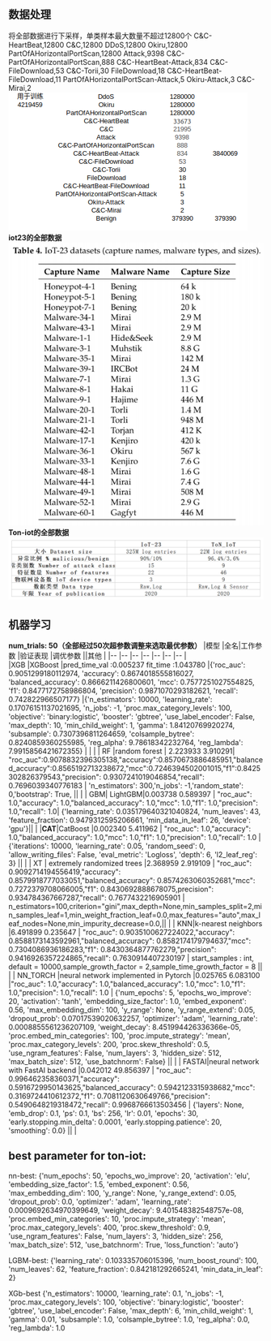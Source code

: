 ## 数据处理
将全部数据进行下采样，单类样本最大数量不超过12800个
C&C-HeartBeat,12800
C&C,12800
DDoS,12800
Okiru,12800
PartOfAHorizontalPortScan,12800
Attack,9398
C&C-PartOfAHorizontalPortScan,888
C&C-HeartBeat-Attack,834
C&C-FileDownload,53
C&C-Torii,30
FileDownload,18
C&C-HeartBeat-FileDownload,11
PartOfAHorizontalPortScan-Attack,5
Okiru-Attack,3
C&C-Mirai,2
![](assets/云端功能-25103b89.png)
**iot23的全部数据**
![](assets/入侵检测-dd470500.png)
**Ton-iot的全部数据**
![](assets/数据集.png)

## 机器学习
**num_trials: 50（全部经过50次超参数调整来选取最优参数）**
|模型 |全名|工作参数 |验证表现 |调优参数  ||其他 |
|-- |-- |-- |-- |-- |-- |-- |  
|XGB  |XGBoost |pred_time_val :0.005237  fit_time :1.043780 |{'roc_auc': 0.9051299180112974, 'accuracy': 0.8674018555816027, 'balanced_accuracy': 0.8666211426800601, 'mcc': 0.7577251027554825, 'f1': 0.8477172758986804, 'precision': 0.9871070293182621, 'recall': 0.742822966507177} |{'n_estimators': 10000, 'learning_rate': 0.17076151137021695, 'n_jobs': -1, 'proc.max_category_levels': 100, 'objective': 'binary:logistic', 'booster': 'gbtree', 'use_label_encoder': False, 'max_depth': 10, 'min_child_weight': 1, 'gamma': 1.84120769920274, 'subsample': 0.7307396811264659, 'colsample_bytree': 0.8240859360255985, 'reg_alpha': 9.78618342232764, 'reg_lambda': 7.9915856421672355} | | |
| RF  |random forest | 2.223933  3.910291|    "roc_auc":0.9078832396305138,"accuracy":0.8570673886485951,"balanced_accuracy":0.8565192713238672,"mcc":0.7246394502001015,"f1":0.8425302826379543,"precision": 0.9307241019046854,"recall": 0.7696039340776183 | 'n_estimators': 300,'n_jobs': -1,'random_state': 0,'bootstrap': True, || |
| GBM| LightGBM|0.003738  0.589397 | "roc_auc": 1.0,"accuracy": 1.0,"balanced_accuracy": 1.0,"mcc": 1.0,"f1": 1.0,"precision": 1.0,"recall": 1.0|  {'learning_rate': 0.035179640321040824, 'num_leaves': 43, 'feature_fraction': 0.9479312595206661, 'min_data_in_leaf': 26, 'device': 'gpu'}|| |
|**CAT**|CatBoost |0.002340   5.411962 |    "roc_auc": 1.0,"accuracy": 1.0,"balanced_accuracy": 1.0,"mcc": 1.0,"f1": 1.0,"precision": 1.0,"recall": 1.0 | {'iterations': 10000, 'learning_rate': 0.05, 'random_seed': 0, 'allow_writing_files': False, 'eval_metric': 'Logloss', 'depth': 6, 'l2_leaf_reg': 3} || |
| XT  | extremely randomized trees |2.368959  2.919109 |    "roc_auc": 0.9092714194556419,"accuracy": 0.8579918777033051,"balanced_accuracy": 0.8574263060352681,"mcc": 0.7272379708066005,"f1": 0.8430692888678075,precision": 0.934784367667287,"recall": 0.7677432216905901 | n_estimators=100,criterion="gini",max_depth=None,min_samples_split=2,min_samples_leaf=1,min_weight_fraction_leaf=0.0,max_features="auto",max_leaf_nodes=None,min_impurity_decrease=0.0,|| |
| KNN|k-nearest neighbors |6.491899  0.235647 |    "roc_auc": 0.9035100627224022,"accuracy": 0.8588173143592961,"balanced_accuracy": 0.8582174179794637,"mcc": 0.7304086936186283,"f1": 0.8430364877762279,"precision": 0.9416926357224865,"recall": 0.7630914407230197 | start_samples : int, default = 10000,sample_growth_factor = 2,sample_time_growth_factor = 8 || |
| NN_TORCH |neural network implemented in Pytorch |0.025765   6.083100 |"roc_auc": 1.0,"accuracy": 1.0,"balanced_accuracy": 1.0,"mcc": 1.0,"f1": 1.0,"precision": 1.0,"recall": 1.0 | {'num_epochs': 5, 'epochs_wo_improve': 20, 'activation': 'tanh', 'embedding_size_factor': 1.0, 'embed_exponent': 0.56, 'max_embedding_dim': 100, 'y_range': None, 'y_range_extend': 0.05, 'dropout_prob': 0.07017539020632257, 'optimizer': 'adam', 'learning_rate': 0.0008855561236207109, 'weight_decay': 8.451994426336366e-05, 'proc.embed_min_categories': 100, 'proc.impute_strategy': 'mean', 'proc.max_category_levels': 200, 'proc.skew_threshold': 0.5, 'use_ngram_features': False, 'num_layers': 3, 'hidden_size': 512, 'max_batch_size': 512, 'use_batchnorm': False} || |
| FASTAI|neural network with FastAI backend |0.042012  49.856397 |    "roc_auc": 0.996462358360371,"accuracy": 0.5916729950143625,"balanced_accuracy": 0.5942123315938682,"mcc": 0.3169724410612372,"f1": 0.7081120630649766,"precision": 0.5490648219318472,"recall": 0.9968766613503456 | {'layers': None, 'emb_drop': 0.1, 'ps': 0.1, 'bs': 256, 'lr': 0.01, 'epochs': 30, 'early.stopping.min_delta': 0.0001, 'early.stopping.patience': 20, 'smoothing': 0.0} || |

## best parameter for ton-iot:
nn-best:
{'num_epochs': 50, 'epochs_wo_improve': 20, 'activation': 'elu', 'embedding_size_factor': 1.5, 'embed_exponent': 0.56, 'max_embedding_dim': 100, 'y_range': None, 'y_range_extend': 0.05, 'dropout_prob': 0.0, 'optimizer': 'adam', 'learning_rate': 0.0009692634970399649, 'weight_decay': 9.401548382548757e-08, 'proc.embed_min_categories': 10, 'proc.impute_strategy': 'mean', 'proc.max_category_levels': 400, 'proc.skew_threshold': 0.9, 'use_ngram_features': False, 'num_layers': 3, 'hidden_size': 256, 'max_batch_size': 512, 'use_batchnorm': True, 'loss_function': 'auto'}


LGBM-best:
{'learning_rate': 0.103335706015396, 'num_boost_round': 100, 'num_leaves': 62, 'feature_fraction': 0.842181292665241, 'min_data_in_leaf': 2}

XGb-best
{'n_estimators': 10000, 'learning_rate': 0.1, 'n_jobs': -1, 'proc.max_category_levels': 100, 'objective': 'binary:logistic', 'booster': 'gbtree', 'use_label_encoder': False, 'max_depth': 6, 'min_child_weight': 1, 'gamma': 0.01, 'subsample': 1.0, 'colsample_bytree': 1.0, 'reg_alpha': 0.0, 'reg_lambda': 1.0
